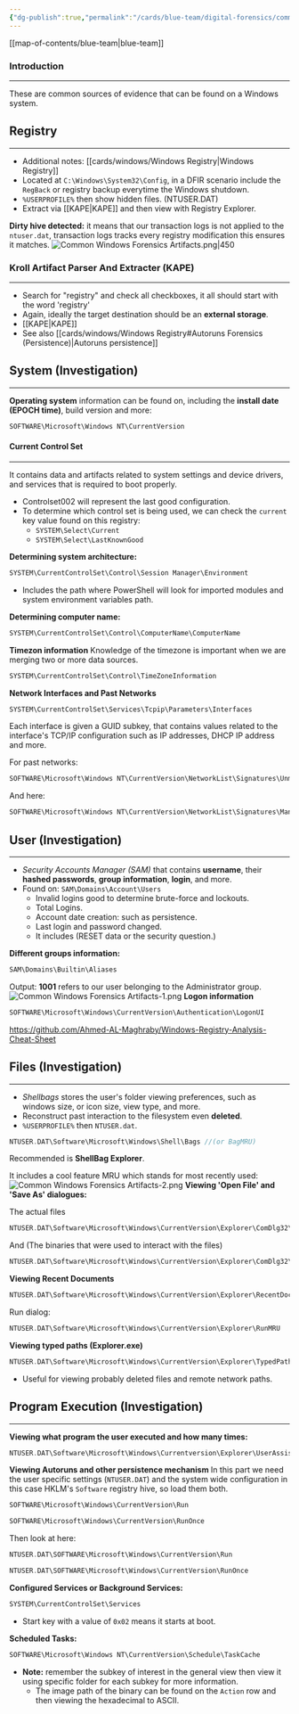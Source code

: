 ```yaml
---
{"dg-publish":true,"permalink":"/cards/blue-team/digital-forensics/common-windows-forensics-artifacts/"}
---
```


[[map-of-contents/blue-team\|blue-team]]
### Introduction
---
These are common sources of evidence that can be found on a Windows system.
## Registry 
---

- Additional notes: [[cards/windows/Windows Registry\|Windows Registry]]
- Located at `C:\Windows\System32\Config`, in a DFIR scenario include the `RegBack` or registry backup everytime the Windows shutdown.
- `%USERPROFILE%` then show hidden files. (NTUSER.DAT)
- Extract via [[KAPE\|KAPE]] and then view with Registry Explorer.

**Dirty hive detected:** it means that our transaction logs is not applied to the `ntuser.dat`, transaction logs tracks every registry modification this ensures it matches.
![Common Windows Forensics Artifacts.png|450](/img/user/cards/blue-team/digital-forensics/images/Common%20Windows%20Forensics%20Artifacts.png)
### Kroll Artifact Parser And Extracter (KAPE)
---

- Search for "registry" and check all checkboxes, it all should start with the word 'registry'
- Again, ideally the target destination should be an **external storage**.
- [[KAPE\|KAPE]]
- See also [[cards/windows/Windows Registry#Autoruns Forensics (Persistence)\|Autoruns persistence]]
## System (Investigation)
---

**Operating system** information can be found on, including the **install date (EPOCH time)**, build version and more:
```C
SOFTWARE\Microsoft\Windows NT\CurrentVersion
```
#### Current Control Set
---
It contains data and artifacts related to system settings and device drivers, and services that is required to boot properly.

- Controlset002 will represent the last good configuration.
- To determine which control set is being used, we can check the `current` key value found on this registry:
	- `SYSTEM\Select\Current` 
	- `SYSTEM\Select\LastKnownGood` 

**Determining system architecture:**
```C
SYSTEM\CurrentControlSet\Control\Session Manager\Environment
```

- Includes the path where PowerShell will look for imported modules and system environment variables path.

**Determining computer name:**
```C
SYSTEM\CurrentControlSet\Control\ComputerName\ComputerName
```

**Timezon information**
Knowledge of the timezone is important when we are merging two or more data sources.
```C
SYSTEM\CurrentControlSet\Control\TimeZoneInformation
```

**Network Interfaces and Past Networks** 

```C
SYSTEM\CurrentControlSet\Services\Tcpip\Parameters\Interfaces
```

Each interface is given a GUID subkey, that contains values related to the interface's TCP/IP configuration such as IP addresses, DHCP IP address and more.

For past networks:
```C
SOFTWARE\Microsoft\Windows NT\CurrentVersion\NetworkList\Signatures\Unmanaged
```

And here:
```C
SOFTWARE\Microsoft\Windows NT\CurrentVersion\NetworkList\Signatures\Managed
```
## User (Investigation)
---

- _Security Accounts Manager (SAM)_ that contains **username**, their **hashed passwords**, **group information**, **login**, and more.
- Found on: `SAM\Domains\Account\Users`
	- Invalid logins good to determine brute-force and lockouts.
	- Total Logins.
	- Account date creation: such as persistence.
	- Last login and password changed.
	- It includes (RESET data or the security question.)

**Different groups information:**
```C
SAM\Domains\Builtin\Aliases
```

Output:
**1001** refers to our user belonging to the Administrator group.
![Common Windows Forensics Artifacts-1.png](/img/user/cards/blue-team/digital-forensics/images/Common%20Windows%20Forensics%20Artifacts-1.png)
**Logon information**
```C
SOFTWARE\Microsoft\Windows\CurrentVersion\Authentication\LogonUI
```

https://github.com/Ahmed-AL-Maghraby/Windows-Registry-Analysis-Cheat-Sheet

## Files (Investigation)
---

- _Shellbags_ stores the user's folder viewing preferences, such as windows size, or icon size, view type, and more.
- Reconstruct past interaction to the filesystem even **deleted**.
- `%USERPROFILE%` then `NTUSER.dat`.

```C
NTUSER.DAT\Software\Microsoft\Windows\Shell\Bags //(or BagMRU)
```

Recommended is **ShellBag Explorer**.

It includes a cool feature MRU which stands for most recently used:
![Common Windows Forensics Artifacts-2.png](/img/user/cards/blue-team/digital-forensics/images/Common%20Windows%20Forensics%20Artifacts-2.png)
**Viewing 'Open File' and 'Save As' dialogues:**

The actual files
```C
NTUSER.DAT\Software\Microsoft\Windows\CurrentVersion\Explorer\ComDlg32\OpenSavePIDlMRU
```

And (The binaries that were used to interact with the files)

```C
NTUSER.DAT\Software\Microsoft\Windows\CurrentVersion\Explorer\ComDlg32\LastVisitedPidlMRU
```

**Viewing Recent Documents**
```C
NTUSER.DAT\Software\Microsoft\Windows\CurrentVersion\Explorer\RecentDocs
```

Run dialog:
```C
NTUSER.DAT\Software\Microsoft\Windows\CurrentVersion\Explorer\RunMRU
```

**Viewing typed paths (Explorer.exe)**
```C
NTUSER.DAT\Software\Microsoft\Windows\CurrentVersion\Explorer\TypedPaths
```

- Useful for viewing probably deleted files and remote network paths.

## Program Execution (Investigation)
---

**Viewing what program the user executed and how many times:**
```C
NTUSER.DAT\Software\Microsoft\Windows\Currentversion\Explorer\UserAssist\{GUID}\Count
```

**Viewing Autoruns and other persistence mechanism**
In this part we need the user specific settings (`NTUSER.DAT`) and the system wide configuration in this case HKLM's `Software` registry hive, so load them both.

```C
SOFTWARE\Microsoft\Windows\CurrentVersion\Run
```

```C
SOFTWARE\Microsoft\Windows\CurrentVersion\RunOnce
```

Then look at here:

```C
NTUSER.DAT\SOFTWARE\Microsoft\Windows\CurrentVersion\Run
```

```C
NTUSER.DAT\SOFTWARE\Microsoft\Windows\CurrentVersion\RunOnce
```

**Configured Services or Background Services:**

```C
SYSTEM\CurrentControlSet\Services
```

- Start key with a value of `0x02` means it starts at boot.

**Scheduled Tasks:**
```C
SOFTWARE\Microsoft\Windows NT\CurrentVersion\Schedule\TaskCache
```

- **Note:** remember the subkey of interest in the general view then view it using specific folder for each subkey for more information.
	- The image path of the binary can be found on the `Action` row and then viewing the hexadecimal to ASCII.